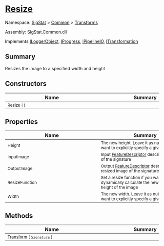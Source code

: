 # [Resize](./Resize.md)

Namespace: [SigStat]() > [Common](./../README.md) > [Transforms](./README.md)

Assembly: SigStat.Common.dll

Implements [ILoggerObject](./../ILoggerObject.md), [IProgress](./../Helpers/IProgress.md), [IPipelineIO](./../Pipeline/IPipelineIO.md), [ITransformation](./../ITransformation.md)

## Summary
Resizes the image to a specified width and height

## Constructors

| Name | Summary | 
| --- | --- | 
| <sub>Resize (  )</sub><div style="width: 290px"> | <sub></sub><div style="width: 290px"> | <br>


## Properties

| Name | Summary | 
| --- | --- | 
| <sub>Height</sub><div style="width: 290px"> | <sub>The new height. Leave it as null, if you do not want to explicitly specify a given height</sub><div style="width: 290px"> | <br>
| <sub>InputImage</sub><div style="width: 290px"> | <sub>Input [FeatureDescriptor](https://github.com/hargitomi97/sigstat/blob/master/docs/md/SigStat/Common/FeatureDescriptor.md) describing the image of the signature</sub><div style="width: 290px"> | <br>
| <sub>OutputImage</sub><div style="width: 290px"> | <sub>Output [FeatureDescriptor](https://github.com/hargitomi97/sigstat/blob/master/docs/md/SigStat/Common/FeatureDescriptor.md) describing the resized image of the signature</sub><div style="width: 290px"> | <br>
| <sub>ResizeFunction</sub><div style="width: 290px"> | <sub>Set a resize function if you want to dynamically calculate the new width and height of the image</sub><div style="width: 290px"> | <br>
| <sub>Width</sub><div style="width: 290px"> | <sub>The new width. Leave it as null, if you do not want to explicitly specify a given width</sub><div style="width: 290px"> | <br>


## Methods

| Name | Summary | 
| --- | --- | 
| <sub>[Transform](./Methods/Resize-100663714.md) ( [`Signature`](./../Signature.md) )</sub><div style="width: 290px"> | <sub></sub><div style="width: 290px"> | <br>


